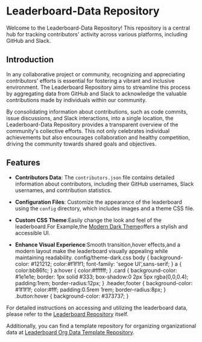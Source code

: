 # Leaderboard-Data Repository

Welcome to the Leaderboard-Data Repository! This repository is a central hub for tracking contributors' activity across various platforms, including GitHub and Slack.

## Introduction

In any collaborative project or community, recognizing and appreciating contributors' efforts is essential for fostering a vibrant and inclusive environment. The Leaderboard Repository aims to streamline this process by aggregating data from GitHub and Slack to acknowledge the valuable contributions made by individuals within our community.

By consolidating information about contributions, such as code commits, issue discussions, and Slack interactions, into a single location, the Leaderboard-Data Repository provides a transparent overview of the community's collective efforts. This not only celebrates individual achievements but also encourages collaboration and healthy competition, driving the community towards shared goals and objectives.


## Features

- **Contributors Data**: The `contributors.json` file contains detailed information about contributors, including their GitHub usernames, Slack usernames, and contribution statistics.

- **Configuration Files**: Customize the appearance of the leaderboard using the `config` directory, which includes images and a theme CSS file.
- **Custom CSS Theme**:Easily change the look and feel of the leaderboard.For Example,the [Modern Dark Theme](https://github.com/SatyaPriya-Sarika26/leaderboard-data/blob/main/config/theme.css)offers a stylish and accessible UI.
- **Enhance Visual Experience**:Smooth transition,hover effects,and a modern layout make the leaderboard visually appealing while maintaining readability.
config/theme-dark.css
  body {
background-color: #121212;
color:#f1f1f1;
font-family: 'segoe UI',sans-serif;
}
a {
color:bb86fc;
}
a:hover {
color:#ffffff;
}
.card {
background-color: #1e1e1e;
border: 1px solid #333;
box-shadow:0 2px 5px rgba(0,0,0.4);
padding:1rem;
border-radius:12px;
}
.header,footer {
background-color: #1f1f1f;
color:#fff;
padding:0.5rem 1rem;
border-radius:8px;
}
.button:hover {
background-color: #373737;
}


For detailed instructions on accessing and utilizing the leaderboard data, please refer to the [Leaderboard Repository](https://github.com/ohcnetwork/leaderboard) itself.

Additionally, you can find a template repository for organizing organizational data at [Leaderboard Org Data Template Repository](https://github.com/ohcnetwork/leaderboard-org-data-template/).
